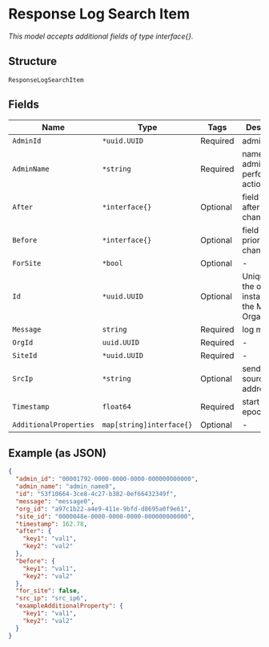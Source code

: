 
# Response Log Search Item

*This model accepts additional fields of type interface{}.*

## Structure

`ResponseLogSearchItem`

## Fields

| Name | Type | Tags | Description |
|  --- | --- | --- | --- |
| `AdminId` | `*uuid.UUID` | Required | admin id |
| `AdminName` | `*string` | Required | name of the admin that performs the action |
| `After` | `*interface{}` | Optional | field values after the change |
| `Before` | `*interface{}` | Optional | field values prior to the change |
| `ForSite` | `*bool` | Optional | - |
| `Id` | `*uuid.UUID` | Optional | Unique ID of the object instance in the Mist Organnization |
| `Message` | `string` | Required | log message |
| `OrgId` | `uuid.UUID` | Required | - |
| `SiteId` | `*uuid.UUID` | Required | - |
| `SrcIp` | `*string` | Optional | sender source ip address |
| `Timestamp` | `float64` | Required | start time, in epoch |
| `AdditionalProperties` | `map[string]interface{}` | Optional | - |

## Example (as JSON)

```json
{
  "admin_id": "00001792-0000-0000-0000-000000000000",
  "admin_name": "admin_name8",
  "id": "53f10664-3ce8-4c27-b382-0ef66432349f",
  "message": "message0",
  "org_id": "a97c1b22-a4e9-411e-9bfd-d8695a0f9e61",
  "site_id": "0000048e-0000-0000-0000-000000000000",
  "timestamp": 162.78,
  "after": {
    "key1": "val1",
    "key2": "val2"
  },
  "before": {
    "key1": "val1",
    "key2": "val2"
  },
  "for_site": false,
  "src_ip": "src_ip6",
  "exampleAdditionalProperty": {
    "key1": "val1",
    "key2": "val2"
  }
}
```

